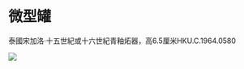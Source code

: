 # 微型罐  

泰國宋加洛·十五世紀或十六世紀青釉炻器，高6.5厘米HKU.C.1964.0580  

![](https://cdn-mineru.openxlab.org.cn/result/2025-07-27/26ec8c02-599c-4b79-9876-e092d6287e02/73c6e1e27e9489a64d31238c977c21fe227778d2bf23c2bf0fe0ee4f6c418d0b.jpg)
